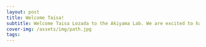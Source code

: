 ```yaml
---
layout: post
title: Welcome Taisa!
subtitle: Welcome Taisa Lozada to the Akiyama Lab. We are excited to have you join our team!
cover-img: /assets/img/path.jpg
tags: 
---
```

